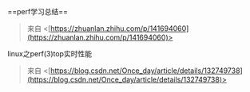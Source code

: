 ==perf学习总结==
 > 来自 <[https://zhuanlan.zhihu.com/p/141694060](https://zhuanlan.zhihu.com/p/141694060)>        

linux之perf(3)top实时性能
 > 来自 <[https://blog.csdn.net/Once_day/article/details/132749738](https://blog.csdn.net/Once_day/article/details/132749738)>